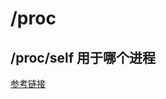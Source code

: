 # /proc

## /proc/self 用于哪个进程

[参考链接](https://unix.stackexchange.com/questions/333225/which-process-is-proc-self-for)
